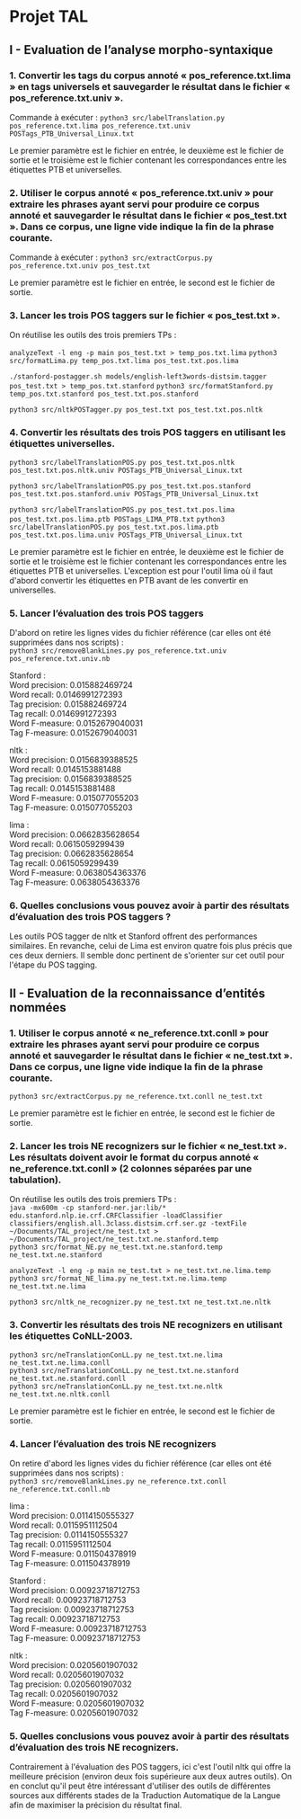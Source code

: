 # Projet TAL
## I - Evaluation de l’analyse morpho-syntaxique
### 1. Convertir les tags du corpus annoté « pos_reference.txt.lima » en tags universels et sauvegarder le résultat dans le fichier « pos_reference.txt.univ ».

Commande à exécuter :
```python3 src/labelTranslation.py pos_reference.txt.lima pos_reference.txt.univ POSTags_PTB_Universal_Linux.txt```

Le premier paramètre est le fichier en entrée, le deuxième est le fichier de sortie et le troisième est le fichier contenant les correspondances entre les étiquettes PTB et universelles.

### 2. Utiliser le corpus annoté « pos_reference.txt.univ » pour extraire les phrases ayant servi pour produire ce corpus annoté et sauvegarder le résultat dans le fichier « pos_test.txt ». Dans ce corpus, une ligne vide indique la fin de la phrase courante.

Commande à exécuter :
```python3 src/extractCorpus.py pos_reference.txt.univ pos_test.txt```
  
Le premier paramètre est le fichier en entrée, le second est le fichier de sortie.

### 3. Lancer les trois POS taggers sur le fichier « pos_test.txt ».
On réutilise les outils des trois premiers TPs :
  
```analyzeText -l eng -p main pos_test.txt > temp_pos.txt.lima```
```python3 src/formatLima.py temp_pos.txt.lima pos_test.txt.pos.lima```
  
```./stanford-postagger.sh models/english-left3words-distsim.tagger pos_test.txt > temp_pos.txt.stanford```
```python3 src/formatStanford.py temp_pos.txt.stanford pos_test.txt.pos.stanford```
  
```python3 src/nltkPOSTagger.py pos_test.txt pos_test.txt.pos.nltk```

### 4. Convertir les résultats des trois POS taggers en utilisant les étiquettes universelles.
```python3 src/labelTranslationPOS.py pos_test.txt.pos.nltk pos_test.txt.pos.nltk.univ POSTags_PTB_Universal_Linux.txt```
  
```python3 src/labelTranslationPOS.py pos_test.txt.pos.stanford pos_test.txt.pos.stanford.univ POSTags_PTB_Universal_Linux.txt```
  
```python3 src/labelTranslationPOS.py pos_test.txt.pos.lima pos_test.txt.pos.lima.ptb POSTags_LIMA_PTB.txt```
```python3 src/labelTranslationPOS.py pos_test.txt.pos.lima.ptb pos_test.txt.pos.lima.univ POSTags_PTB_Universal_Linux.txt```
  
Le premier paramètre est le fichier en entrée, le deuxième est le fichier de sortie et le troisième est le fichier contenant les correspondances entre les étiquettes PTB et universelles. L'exception est pour l'outil lima où il faut d'abord convertir les étiquettes en PTB avant de les convertir en universelles.

### 5. Lancer l’évaluation des trois POS taggers
D'abord on retire les lignes vides du fichier référence (car elles ont été supprimées dans nos scripts) :  
```python3 src/removeBlankLines.py pos_reference.txt.univ pos_reference.txt.univ.nb```
  
Stanford :    
Word precision: 0.015882469724  
Word recall: 0.0146991272393  
Tag precision: 0.015882469724  
Tag recall: 0.0146991272393  
Word F-measure: 0.0152679040031  
Tag F-measure: 0.0152679040031  
  
nltk :  
Word precision: 0.0156839388525  
Word recall: 0.0145153881488  
Tag precision: 0.0156839388525  
Tag recall: 0.0145153881488  
Word F-measure: 0.015077055203  
Tag F-measure: 0.015077055203  
  
lima :  
Word precision: 0.0662835628654  
Word recall: 0.0615059299439  
Tag precision: 0.0662835628654  
Tag recall: 0.0615059299439  
Word F-measure: 0.0638054363376  
Tag F-measure: 0.0638054363376  

### 6. Quelles conclusions vous pouvez avoir à partir des résultats d’évaluation des trois POS taggers ?
Les outils POS tagger de nltk et Stanford offrent des performances similaires. En revanche, celui de Lima est environ quatre fois plus précis que ces deux derniers. Il semble donc pertinent de s'orienter sur cet outil pour l'étape du POS tagging.

## II - Evaluation de la reconnaissance d’entités nommées
### 1. Utiliser le corpus annoté « ne_reference.txt.conll » pour extraire les phrases ayant servi pour produire ce corpus annoté et sauvegarder le résultat dans le fichier « ne_test.txt ». Dans ce corpus, une ligne vide indique la fin de la phrase courante.
```python3 src/extractCorpus.py ne_reference.txt.conll ne_test.txt```

Le premier paramètre est le fichier en entrée, le second est le fichier de sortie.

### 2. Lancer les trois NE recognizers sur le fichier « ne_test.txt ». Les résultats doivent avoir le format du corpus annoté « ne_reference.txt.conll » (2 colonnes séparées par une tabulation).
On réutilise les outils des trois premiers TPs :  
```java -mx600m -cp stanford-ner.jar:lib/* edu.stanford.nlp.ie.crf.CRFClassifier -loadClassifier classifiers/english.all.3class.distsim.crf.ser.gz -textFile ~/Documents/TAL_project/ne_test.txt > ~/Documents/TAL_project/ne_test.txt.ne.stanford.temp```  
```python3 src/format_NE.py ne_test.txt.ne.stanford.temp ne_test.txt.ne.stanford```  
  
```analyzeText -l eng -p main ne_test.txt > ne_test.txt.ne.lima.temp```  
```python3 src/format_NE_lima.py ne_test.txt.ne.lima.temp ne_test.txt.ne.lima```  
  
```python3 src/nltk_ne_recognizer.py ne_test.txt ne_test.txt.ne.nltk```

### 3. Convertir les résultats des trois NE recognizers en utilisant les étiquettes CoNLL-2003.
```python3 src/neTranslationConLL.py ne_test.txt.ne.lima ne_test.txt.ne.lima.conll```  
```python3 src/neTranslationConLL.py ne_test.txt.ne.stanford ne_test.txt.ne.stanford.conll```  
```python3 src/neTranslationConLL.py ne_test.txt.ne.nltk ne_test.txt.ne.nltk.conll```
  
Le premier paramètre est le fichier en entrée, le second est le fichier de sortie.

### 4. Lancer l’évaluation des trois NE recognizers
On retire d'abord les lignes vides du fichier référence (car elles ont été supprimées dans nos scripts) :  
```python3 src/removeBlankLines.py ne_reference.txt.conll ne_reference.txt.conll.nb```
  
lima :  
Word precision: 0.0114150555327  
Word recall: 0.0115951112504  
Tag precision: 0.0114150555327  
Tag recall: 0.0115951112504  
Word F-measure: 0.011504378919  
Tag F-measure: 0.011504378919  

Stanford :  
Word precision: 0.00923718712753  
Word recall: 0.00923718712753  
Tag precision: 0.00923718712753  
Tag recall: 0.00923718712753  
Word F-measure: 0.00923718712753  
Tag F-measure: 0.00923718712753  
  
nltk :  
Word precision: 0.0205601907032  
Word recall: 0.0205601907032  
Tag precision: 0.0205601907032  
Tag recall: 0.0205601907032  
Word F-measure: 0.0205601907032  
Tag F-measure: 0.0205601907032  
  
### 5. Quelles conclusions vous pouvez avoir à partir des résultats d’évaluation des trois NE recognizers.
Contrairement à l'évaluation des POS taggers, ici c'est l'outil nltk qui offre la meilleure précision (environ deux fois supérieure aux deux autres outils). On en conclut qu'il peut être intéressant d'utiliser des outils de différentes sources aux différents stades de la Traduction Automatique de la Langue afin de maximiser la précision du résultat final.